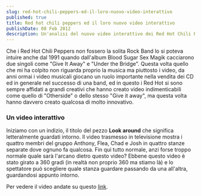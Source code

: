 ```yaml
---
slug: red-hot-chili-peppers-ed-il-loro-nuovo-video-interattivo
published: true
title: Red hot chili peppers ed il loro nuovo video interattivo
publishDate: 08 Feb 2012
description: Un'analisi del nuovo video interattivo dei Red Hot Chili Peppers.
---
```


Che i Red Hot Chili Peppers non fossero la solita Rock Band lo si poteva intuire anche dal 1991 quando dall'album Blood Sugar Sex Magik cacciarono due singoli come "Give It Away" e "Under the Bridge". Questa volta quello che mi ha colpito non riguarda proprio la musica ma piuttosto i video, da anni ormai i video musicali giocano un ruolo importante nella vendita dei CD ed in generale nel successo di una band, ed in questo i Red Hot si sono sempre affidati a grandi creativi che hanno creato video indimenticabili come quello di "Otherside" o dello stesso "Give it away", ma questa volta hanno davvero creato qualcosa di molto innovativo.

### Un video interattivo

Iniziamo con un indizio, il titolo del pezzo **Look around** che significa letteralmente guardati intorno. Il video trasmesso in televisione mostra i quattro membri del gruppo Anthony, Flea, Chad e Josh in quattro stanze separate dove ognuno fa qualcosa. Fin qui tutto normale, anzi forse troppo normale quale sarà l'arcano dietro questo video? Ebbene questo video è stato girato a 360 gradi (in realtà non proprio 360 ma stiamo là) e lo spettatore può scegliere quale stanza guardare passando da una all'altra, guardandosi appunto intorno.

Per vedere il video andate su questo [link](http://redhotchilipeppers.com/videos/47-look-around-interactive).
